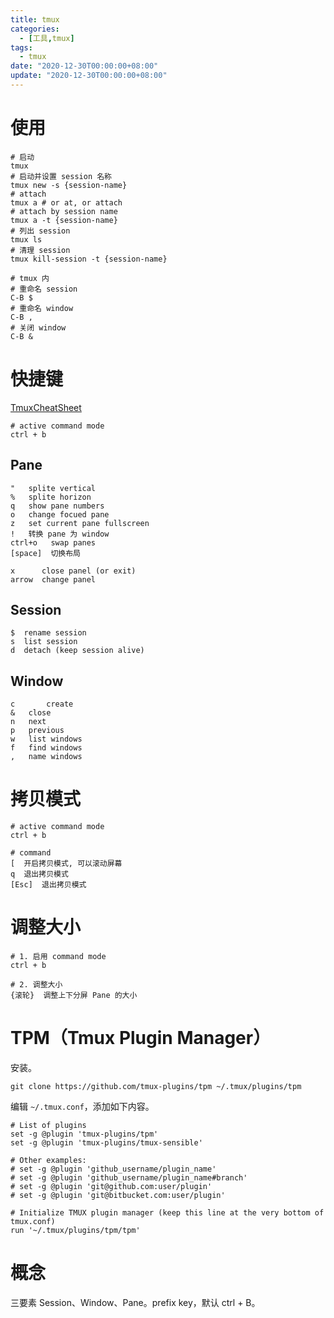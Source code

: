 ```yaml
---
title: tmux
categories: 
  - [工具,tmux]
tags:
  - tmux
date: "2020-12-30T00:00:00+08:00"
update: "2020-12-30T00:00:00+08:00"
---
```


# 使用

```shell
# 启动
tmux 
# 启动并设置 session 名称
tmux new -s {session-name}
# attach
tmux a # or at, or attach
# attach by session name
tmux a -t {session-name}
# 列出 session 
tmux ls
# 清理 session
tmux kill-session -t {session-name}

# tmux 内
# 重命名 session
C-B $
# 重命名 window
C-B ,
# 关闭 window
C-B &
```

# 快捷键

[TmuxCheatSheet](https://tmuxcheatsheet.com/)

```shell
# active command mode
ctrl + b
```

## Pane

```shell
"   splite vertical
%   splite horizon
q   show pane numbers
o   change focued pane
z   set current pane fullscreen
!   转换 pane 为 window
ctrl+o   swap panes
[space]  切换布局

x      close panel (or exit)
arrow  change panel
```

## Session

```shell
$  rename session
s  list session
d  detach (keep session alive)
```

## Window

```shell
c		create
&   close
n   next 
p   previous 
w   list windows
f   find windows
,   name windows
```

# 拷贝模式

```shell
# active command mode
ctrl + b

# command
[  开启拷贝模式, 可以滚动屏幕
q  退出拷贝模式
[Esc]  退出拷贝模式
```

# 调整大小

```shell
# 1. 启用 command mode 
ctrl + b

# 2. 调整大小
{滚轮}  调整上下分屏 Pane 的大小
```

# TPM（Tmux Plugin Manager）

安装。

```
git clone https://github.com/tmux-plugins/tpm ~/.tmux/plugins/tpm
```

编辑 `~/.tmux.conf`，添加如下内容。

```shell
# List of plugins
set -g @plugin 'tmux-plugins/tpm'
set -g @plugin 'tmux-plugins/tmux-sensible'

# Other examples:
# set -g @plugin 'github_username/plugin_name'
# set -g @plugin 'github_username/plugin_name#branch'
# set -g @plugin 'git@github.com:user/plugin'
# set -g @plugin 'git@bitbucket.com:user/plugin'

# Initialize TMUX plugin manager (keep this line at the very bottom of tmux.conf)
run '~/.tmux/plugins/tpm/tpm'
```

# 概念

三要素 Session、Window、Pane。prefix key，默认 ctrl + B。
